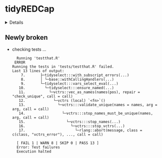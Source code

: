 # tidyREDCap

<details>

* Version: 1.1.1
* GitHub: https://github.com/RaymondBalise/tidyREDCap
* Source code: https://github.com/cran/tidyREDCap
* Date/Publication: 2023-05-29 16:30:02 UTC
* Number of recursive dependencies: 88

Run `revdepcheck::revdep_details(, "tidyREDCap")` for more info

</details>

## Newly broken

*   checking tests ...
    ```
      Running 'testthat.R'
     ERROR
    Running the tests in 'tests/testthat.R' failed.
    Last 13 lines of output:
        7.       ├─tidyselect:::with_subscript_errors(...)
        8.       │ └─base::withCallingHandlers(...)
        9.       └─tidyselect:::vars_select_eval(...)
       10.         └─tidyselect:::ensure_named(...)
       11.           └─vctrs::vec_as_names(names(pos), repair = "check_unique", call = call)
       12.             └─vctrs (local) `<fn>`()
       13.               └─vctrs:::validate_unique(names = names, arg = arg, call = call)
       14.                 └─vctrs:::stop_names_must_be_unique(names, arg, call = call)
       15.                   └─vctrs:::stop_names(...)
       16.                     └─vctrs:::stop_vctrs(...)
       17.                       └─rlang::abort(message, class = c(class, "vctrs_error"), ..., call = call)
      
      [ FAIL 1 | WARN 8 | SKIP 0 | PASS 13 ]
      Error: Test failures
      Execution halted
    ```

